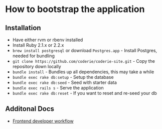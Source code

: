# How to bootstrap the application

## Installation
- Have either rvm or rbenv installed
- Install Ruby 2.1.x or 2.2.x
- `brew install postgresql` or download `Postgres.app` - Install Postgres, needed for bundling
- `git clone https://github.com/coderie/coderie-site.git` - Copy the repository down locally
- `bundle install` - Bundles up all dependencies, this may take a while
- `bundle exec rake db:setup` - Setup the database
- `bundle exec rake db:seed` - Seed with starter data
- `bundle exec rails s` - Serve the application
- `bundle exec rake db:reset` - If you want to reset and re-seed your db

## Additonal Docs
* [Frontend developer workflow](/docs/frontend-workflow.md)
